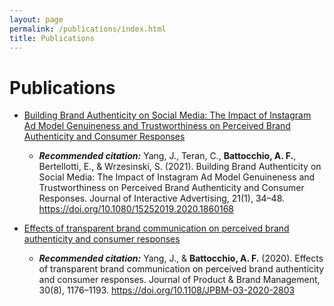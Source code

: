 ```yaml
---
layout: page
permalink: /publications/index.html
title: Publications
---
```


# Publications

- [Building Brand Authenticity on Social Media: The Impact of Instagram Ad Model Genuineness and Trustworthiness on Perceived Brand Authenticity and Consumer Responses](http://afbat.github.io/files/Yang_et_al_2021.pdf) 
    
    - ***Recommended citation:*** Yang, J., Teran, C., **Battocchio, A. F.**, Bertellotti, E., & Wrzesinski, S. (2021). Building Brand Authenticity on Social Media: The Impact of Instagram Ad Model Genuineness and Trustworthiness on Perceived Brand Authenticity and Consumer Responses. Journal of Interactive Advertising, 21(1), 34–48. https://doi.org/10.1080/15252019.2020.1860168

- [Effects of transparent brand communication on perceived brand authenticity and consumer responses](http://afbat.githun.io/files/YangBattocchio_2020.pdf)

    - ***Recommended citation:*** Yang, J., & **Battocchio, A. F.** (2020). Effects of transparent brand communication on perceived brand authenticity and consumer responses. Journal of Product & Brand Management, 30(8), 1176–1193. https://doi.org/10.1108/JPBM-03-2020-2803 